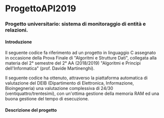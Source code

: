 # ProgettoAPI2019
<h3>Progetto universitario: sistema di monitoraggio di entità e relazioni.</h3>

<h4>Introduzione</h4>
<p>Il seguente codice fa riferimento ad un progetto in linguaggio C assegnato in occasione della Prova Finale di "Algoritmi e Strutture Dati", collegata alla materia del 2° semestre del 2° AA (2018/2019) "Algoritmi e Principi dell'Informatica" (prof. Davide Martinenghi).</p>
<p>Il seguente codice ha ottenuto, attraverso la piattaforma automatica di valutazione del DEIB (Dipartimento di Elettronica, Informazione, Bioingegneria) una valutazione complessiva di 24/30 (ventiquattro/trentesimi), con un'ottima gestione della memoria RAM ed una buona gestione del tempo di esecuzione.</p>

<h4>Descrizione del progetto</h4>
